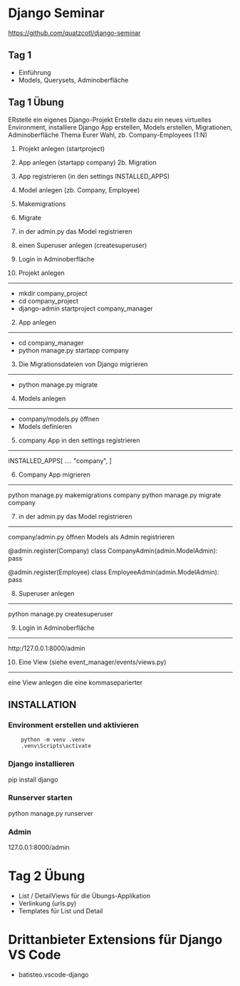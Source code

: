 # Django Seminar

https://github.com/quatzcotl/django-seminar

## Tag 1 
- Einführung
- Models, Querysets, Adminoberfläche

## Tag 1 Übung
ERstelle ein eigenes Django-Projekt
Erstelle dazu ein neues virtuelles Environment, installiere Django
App erstellen, Models erstellen, Migrationen, Adminoberfläche
Thema Eurer Wahl, zb. Company-Employees (1:N)

1. Projekt anlegen (startproject)
2. App anlegen (startapp company)
2b. Migration
3. App registrieren (in den settings INSTALLED_APPS)
4. Model anlegen (zb. Company, Employee)
5. Makemigrations
6. Migrate
7. in der admin.py das Model registrieren
8. einen Superuser anlegen (createsuperuser)
9. Login in Adminoberfläche


1. Projekt anlegen
----------------------------
- mkdir company_project
- cd company_project
- django-admin startproject company_manager

2. App anlegen
----------------------------
- cd company_manager
- python manage.py startapp company 

3. Die Migrationsdateien von Django migrieren
-------------------------------------------------
- python manage.py migrate

4. Models anlegen
-------------------
- company/models.py öffnen
- Models definieren

5. company App in den settings registrieren
-------------------------------------------------
INSTALLED_APPS[
    ....
    "company",
]

6. Company App migrieren
-------------------------------------------------
python manage.py makemigrations company
python manage.py migrate company

7. in der admin.py das Model registrieren
-------------------------------------------------
company/admin.py öffnen
Models als Admin registrieren

@admin.register(Company)
class CompanyAdmin(admin.ModelAdmin):
    pass

@admin.register(Employee)
class EmployeeAdmin(admin.ModelAdmin):
    pass

8. Superuser anlegen
-------------------------------------------------
python manage.py createsuperuser


9. Login in Adminoberfläche
-------------------------------------------------
http:/127.0.0.1:8000/admin

10. Eine View (siehe event_manager/events/views.py)
-------------------------------------------------
eine View anlegen die eine kommaseparierter


## INSTALLATION

### Environment erstellen und aktivieren
```
    python -m venv .venv
    .venv\Scripts\activate
```

### Django installieren

pip install django

### Runserver starten
python manage.py runserver

### Admin 
127.0.0.1:8000/admin

# Tag 2 Übung

- List / DetailViews für die Übungs-Applikation
- Verlinkung (urls.py)
- Templates für List und Detail


# Drittanbieter Extensions für Django VS Code
- batisteo.vscode-django